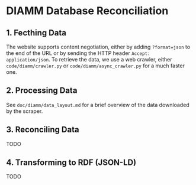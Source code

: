 # DIAMM Database Reconciliation

## 1. Fecthing Data

The website supports content negotiation, either by adding `?format=json` to the end of the URL or by sending the HTTP header `Accept: application/json`. To retrieve the data, we use a web crawler, either `code/diamm/crawler.py` or `code/diamm/async_crawler.py` for a much faster one.

## 2. Processing Data

See `doc/diamm/data_layout.md` for a brief overview of the data downloaded by the scraper.

## 3. Reconciling Data

TODO

## 4. Transforming to RDF (JSON-LD)

TODO
